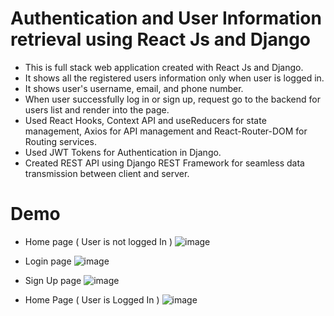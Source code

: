 # Authentication and User Information retrieval using React Js and Django

- This is full stack web application created with React Js and Django.
- It shows all the registered users information only when user is logged in.
- It shows user's username, email, and phone number.
- When user successfully log in or sign up, request go to the backend for users list and render into the page.
- Used React Hooks, Context API and useReducers for state management, Axios for API management and React-Router-DOM for Routing services.
- Used JWT Tokens for Authentication in Django.
- Created REST API using Django REST Framework for seamless data transmission between client and server.

# Demo

- Home page ( User is not logged In )
![image](https://user-images.githubusercontent.com/85643213/152418130-92e957f5-85a5-4e34-9685-02f65b3df9bf.png)

- Login page
![image](https://user-images.githubusercontent.com/85643213/152418887-66d8e53c-ae52-4aa0-a88b-0daf38cf928c.png)

- Sign Up page
![image](https://user-images.githubusercontent.com/85643213/152418987-5563dd9c-c99e-41b8-82a5-464af8e63b3a.png)

- Home Page ( User is Logged In )
![image](https://user-images.githubusercontent.com/85643213/152419125-c4f7c04f-8e2c-4b7b-8485-6cb23920e46c.png)
